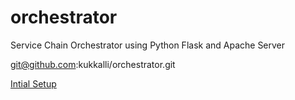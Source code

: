 # orchestrator
Service Chain Orchestrator using Python Flask and Apache Server


git@github.com:kukkalli/orchestrator.git

[Intial Setup](readme/initial-setup.md#initial-setup)

